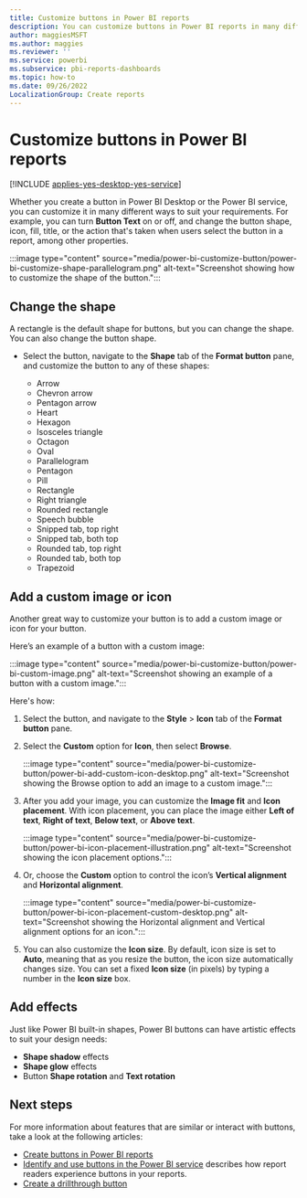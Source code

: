 ```yaml
---
title: Customize buttons in Power BI reports 
description: You can customize buttons in Power BI reports in many different ways to suit your requirements.
author: maggiesMSFT
ms.author: maggies
ms.reviewer: ''
ms.service: powerbi
ms.subservice: pbi-reports-dashboards
ms.topic: how-to
ms.date: 09/26/2022
LocalizationGroup: Create reports
---
```

# Customize buttons in Power BI reports

[!INCLUDE [applies-yes-desktop-yes-service](../includes/applies-yes-desktop-yes-service.md)]

Whether you create a button in Power BI Desktop or the Power BI service, you can customize it in many different ways to suit your requirements. For example, you can turn **Button Text** on or off, and change the button shape, icon, fill, title, or the action that's taken when users select the button in a report, among other properties.

:::image type="content" source="media/power-bi-customize-button/power-bi-customize-shape-parallelogram.png" alt-text="Screenshot showing how to customize the shape of the button.":::

## Change the shape

A rectangle is the default shape for buttons, but you can change the shape. You can also change the button shape.

- Select the button, navigate to the **Shape** tab of the **Format button** pane, and customize the button to any of these shapes:

    - Arrow 
    - Chevron arrow
    - Pentagon arrow
    - Heart
    - Hexagon
    - Isosceles triangle
    - Octagon
    - Oval
    - Parallelogram
    - Pentagon
    - Pill
    - Rectangle
    - Right triangle
    - Rounded rectangle
    - Speech bubble
    - Snipped tab, top right
    - Snipped tab, both top
    - Rounded tab, top right 
    - Rounded tab, both top 
    - Trapezoid

 
## Add a custom image or icon

Another great way to customize your button is to add a custom image or icon for your button.

Here’s an example of a button with a custom image: 

:::image type="content" source="media/power-bi-customize-button/power-bi-custom-image.png" alt-text="Screenshot showing an example of a button with a custom image.":::
  
Here's how:

1. Select the button, and navigate to the **Style** >  **Icon** tab of the **Format button** pane.
1. Select the **Custom** option for **Icon**, then select **Browse**.

    :::image type="content" source="media/power-bi-customize-button/power-bi-add-custom-icon-desktop.png" alt-text="Screenshot showing the Browse option to add an image to a custom image.":::

1. After you add your image, you can customize the **Image fit** and **Icon placement**. With icon placement, you can place the image either **Left of text**, **Right of text**, **Below text**, or **Above text**.

    :::image type="content" source="media/power-bi-customize-button/power-bi-icon-placement-illustration.png" alt-text="Screenshot showing the icon placement options.":::

1. Or, choose the **Custom** option to control the icon’s **Vertical alignment** and **Horizontal alignment**.

    :::image type="content" source="media/power-bi-customize-button/power-bi-icon-placement-custom-desktop.png" alt-text="Screenshot showing the Horizontal alignment and Vertical alignment options for an icon.":::

1. You can also customize the **Icon size**. By default, icon size is set to **Auto**, meaning that as you resize the button, the icon size automatically changes size. You can set a fixed **Icon size** (in pixels) by typing a number in the **Icon size** box.

## Add effects

Just like Power BI built-in shapes, Power BI buttons can have artistic effects to suit your design needs:

- **Shape shadow** effects
- **Shape glow** effects
- Button **Shape rotation** and **Text rotation**

## Next steps

For more information about features that are similar or interact with buttons, take a look at the following articles:

* [Create buttons in Power BI reports](desktop-buttons.md)
* [Identify and use buttons in the Power BI service](../consumer/end-user-buttons.md) describes how report readers experience buttons in your reports.
* [Create a drillthrough button](desktop-drill-through-buttons.md)

